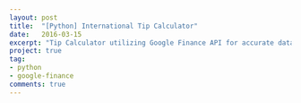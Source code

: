 ```yaml
---
layout: post
title:  "[Python] International Tip Calculator"
date:   2016-03-15
excerpt: "Tip Calculator utilizing Google Finance API for accurate data values."
project: true
tag:
- python
- google-finance
comments: true
---
```


